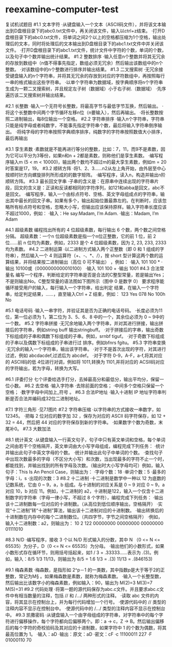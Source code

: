 # reexamine-computer-test
复试机试题目
#1.1 文本字符
·从键盘输入一个文本（ASCII码文件），并将该文本输出到D盘根目录下的abc0.txt文件中，再关闭该文件，输入以ctrl+z结束。
·打开D盘根目录下的abc0.txt文件，将单词之间2个以上的空格都压缩为1个空格，输出处理后的文本，同时将处理后的文本输出到D盘根目录下的abc1.txt文件中并关闭该文件。
·打开D盘根目录下的abc1.txt文件，统计文件中字符的个数，单词的个数，以及句子中个数并输出统计结果。
#1.2 整数排序
·输入任意n个整数并将其无冗余的存放到数组中（n值不得事先指定，数组必须无冗余）然后输出该数组中的n个整数。
·对该数组中的n个整数进行排序并输出结果。
#1.3 二叉搜索树
·无冗余接受键盘输入的n个字符串，并将其无冗余的存放到对应的字符数组中，再按照每行一串的格式输出这些字符串。
·以单个字符串为数据域，按字典顺序将n个字符串生成为一颗二叉搜索树，并且规定左子树（数据域）小于右子树.（数据域）
·先序遍历该二叉搜索树并输出结果。

#2.1 长整数
·输入一个无符号长整数，将最高字节与最低字节互换，然后输出。
·将这个长整数中间两个字节循环左移n位（n要输入），然后再输出。
·将长整数按照二进制输出，每8位输出一个空格。
#2.2 字符串排序
·输入n个字符串，字符串只能是纯字母或者纯数字，不能事先指定字符串个数，最后将输入字符串倒序输出。
·将纯字母的字符串按照字典顺序排序，纯数字的字符串按照数值大小排序，最后再输出

#3.1 孪生素数
·素数就是不能再进行等分的整数，比如：7，11，而9不是素数，因为它可以平分为3等份，如果n和n + 2都是素数，则称他们是孪生素数。
·编写程序输入m (5 < m < 10000)，输出两个数均不超过m的最大孪生素数，例如m = 20时答案是17，19。
#3.2 顺转方阵
·将1、2、3……n2从左上角开始，由外层至中心按顺时针方向螺旋排列所形成的的数字矩阵。
·编写程序，读入n，构造并输出n阶顺转方阵。
#3.3 最长回文字串
·子串的含义是：在原串中连续出现的字符串片段，回文的含义是：正读和反读都相同的字符序列，如121和abba是回文，abc不是回文。
·编写程序，输入一个由标点符号、空格、英文字母组成点的字符串，输出其中最长的回文子串。如果有多个，输出起始位置最靠左的。在判断时，应该忽略所有标点符号和空格，忽略大小写，但输出应该保持原样。输入字符串长度应该不超过1000，例如：
·输入：He say:Madam, I’m Adam.
·输出：Madam, I’m Adam

#4.1 超级素数
编程找出所有的 4 位超级素数，每行输出 6 个数，两个数之间空格分隔。
超级素数：一个n 位超级素数是指一个n位正整数，它的前 1 位，前 2 位……前 n 位均为素数，例如，2333 是个 4 位超级素数，因为 2, 23, 233, 2333 均为素数。
#4.2 二进制运算
·以二进制方式输入两个正整数（即 0 和 1 组成的字符串），然后输入一个 4 则运算符（+、-、*、/），按 short 型计算这两个数的运算结果，并将结果按二进制输出（高位 0 可不输出） ，例如：
·输入 101 100 *
·输出 10100或（0000000000010100）
·输入 101 100 +
·输出 1001
#4.3 合法常量名
编写一个程序，判断给定的字符串是否是合法的C整型常量，若是输出Yes；不是则输出No。C整型常量的语法图如下图所示（图中 0 是数字 0）
要求程序能循环接受用户的输入，每行输入一个字符串，给出判定 结果，在输入一个字符串，给定判定结果，……，直至输入Ctrl + Z 结束，例如：
123
Yes
078
No
100h
No

#5.1 电话号码
·输入一串字符，并验证其是否为正确的电话号码。
·长度必须为11位，第一位必须为 1，第二位为 3、5、6、8 中的一个，其余位必须为 0 ~ 9中的一个数。
#5.2 字符串拼接
·无冗余地输入两个字符串，并对其进行拼接，输出拼接后的字符串，例如string buff 输出stringbuff。
·对于拼接后的字串，输出奇数下标组成的子串和偶数下标组成的子串。例如，srnbf tiguf。
·对于奇数下标组成的子串以及偶数下标组成的子串进行过 排序。例如bfnrs fgitu。
#5.3 字符串变换
·无冗余的输入一个字符串，输出该字符串。
·对于不是首次出现的字符，对其进行过滤，例如 abcdacdef,过滤后为 abcdef。
·对于字符 0-9，A-F，a-f,将其对应的 ASCII码的低 4位进行对调，例如将 1011,转换为 1101,并将对应的 ACSII码对应的字符输出，若为字母，转换为大写。

#6.1 评委打分
七个评委给选手打分，去掉最高分和最低分，输出平均分，保留一位小数。
#6.2 去空格
·输入字符串
·去除前面的空格；
·中间多个空格只保留一个空格；
·数字字母中间加上_符号 。
#6.3 合法IP地址
·输入十进制 IP 地址字符串判断是否合法并编码成32位二进制地址。

#7.1 字符三角形
·见7.1图片
#7.2 字符串压缩
·以字符串的方式接收一串数字，如12345。
·把每 2 位对应的数字加 32 ，保存为对应的 ASCII 码字符保存，如 12 + 32 = 44，然后把 44 对应的字符保存到新的字符串。
·如果数字个数为奇数，末尾补0。
#7.3 大数加法


#8.1 统计英文
·从键盘输入一行英文句子，句子中只有英文单词和空格，每个单词之间由若干个空格隔开，英文单词由大小写字母组成，编程完成下列任务：
·统计并输出此句子中英文字母的个数。
·统计并输出此句子中单词的个数。
·查找句子中出现次数最多的字母（不区分大小写）和次数，当出现最多的字符不止一个时，都能找到，并输出找到的所有字母及次数。（输出时大小写字母均可）例如，输入句子：This Is An Pencil Case，则输出为：
·字母个数：18
·单词个数：5
·最多的字母：i，s
·出现的次数：3
#8.2 十二进制
·十二进制是数学中一种以 12 为底数的记数系统，它由 0 ~ 9，a，b 组成。与十进制的对应关系是 0 ~ 9 对应 0 ~ 9，a 对应 10，b 对应 11。例如，十二进制的 a2，十进制是122，输入一个仅含十二进制数字的字符串（字母一律小写，不超过 8 个字符），编程完成下列任务：
·输出该十二进制数每一位对应的十进制数。（从高位到低位顺序输出，空格隔开）
·实现“十二进制”转“十进制”算法，输出该十二进制对应的十进制数。
·输出转换后的十进制数在内存中的每个二进制数位。（共四字节，字节之间空格隔开）
·例如，输入十二进制数：a2，则输出为：
10 2
122
00000000 00000000 00000000 01111010

#8.3 N/D
·编写程序，接收 3 个以 N/D 形式输入的分数，其中 N （0 <= N <= 65535）为分子，D（0 <= N <= 65535）为分母。
·输出他们的小数形式，如果小数形式存在循环节，则用括号括起来，如1 / 3 = .33333……表示为 .(3)。例如，输入：8/5 1/3 11/13，则输出为 8/5 = 1.6 1/3 = .(3) 11/13 = .(846153)

#9.1 梅森素数
·梅森数，是指形如 2^p－1 的一类数，其中指数p是大于等于2的正整数，常记为M§ 。如果梅森数是素数，就称为梅森素数。
·输入一个长整型数，然后输出比该数字小的梅森素数，例如输入：90，输出为
M(2)=3
M(3)=7
M(5)=31
#9.2 代码处理
·将第一题的源代码保存为abc.c文件。并且要求abc.c文件中有相当数量的注释，包括 // 和 /…/ 两种形式的注释。
·读取 abc 文件的内容，将其显示在控制台上，并为每行代码增加一个行号。
·使源代码中的 // 类型的注释内容不显示在控制台中。
·使源代码中的 /…/ 类型的注释内容不显示在控制台中。
#9.3 凯撒密码
·从键盘输入一个由字母组成的字符串，对字符串中的每个字符进行偏移操作，每个字符都向后偏移两个。即：a -> c，Z -> B。然后输出偏移后的每个字符的奇校验码及其对应的十进制数，如果字符中 1 的个数为偶数，将其最高位置为 1。
·输入：aD
·输出：原文：aD
·密文：cF
·c 11100011 227
·F 01000110 70
